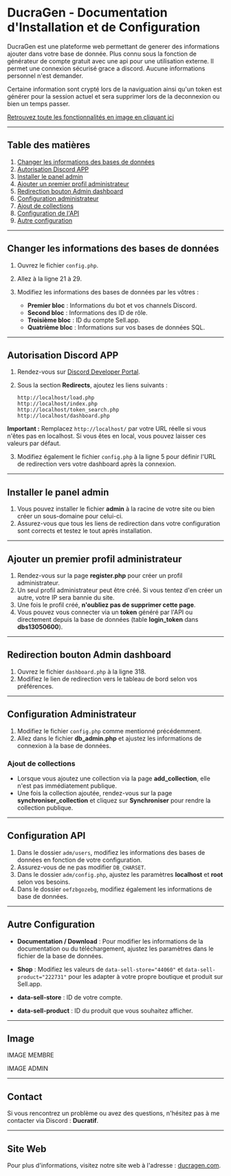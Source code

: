 # DucraGen - Documentation d'Installation et de Configuration



DucraGen est une plateforme web permettant de generer des informations ajouter dans votre base de donnée.
Plus connu sous la fonction de générateur de compte gratuit avec une api pour une utilisation externe.
Il permet une connexion sécurisé grace a discord.
Aucune informations personnel n'est demander.

Certaine information sont crypté lors de la naviguation ainsi qu'un token est générer pour la session actuel et sera supprimer lors de la deconnexion ou bien un temps passer.

[Retrouvez toute les fonctionnalités en image en cliquant ici](#image)



---

## Table des matières

1. [Changer les informations des bases de données](#changer-les-informations-des-bases-de-données)
2. [Autorisation Discord APP](#autorisation-discord-app)
3. [Installer le panel admin](#installer-le-panel-admin)
4. [Ajouter un premier profil administrateur](#ajouter-un-premier-profil-administrateur)
5. [Redirection bouton Admin dashboard](#redirection-bouton-admin-dashboard)
6. [Configuration administrateur](#configuration-administrateur)
7. [Ajout de collections](#ajout-de-collections)
8. [Configuration de l'API](#configuration-api)
9. [Autre configuration](#autre-configuration)

---

## Changer les informations des bases de données

1. Ouvrez le fichier `config.php`.
2. Allez à la ligne 21 à 29.
3. Modifiez les informations des bases de données par les vôtres :

   - **Premier bloc** : Informations du bot et vos channels Discord.
   - **Second bloc** : Informations des ID de rôle.
   - **Troisième bloc** : ID du compte Sell.app.
   - **Quatrième bloc** : Informations sur vos bases de données SQL.

---

## Autorisation Discord APP

1. Rendez-vous sur [Discord Developer Portal](https://discord.com/developers/applications).
2. Sous la section **Redirects**, ajoutez les liens suivants :

   ```plaintext
   http://localhost/load.php
   http://localhost/index.php
   http://localhost/token_search.php
   http://localhost/dashboard.php
   
**Important :** Remplacez `http://localhost/` par votre URL réelle si vous n'êtes pas en localhost. Si vous êtes en local, vous pouvez laisser ces valeurs par défaut.

3. Modifiez également le fichier `config.php` à la ligne 5 pour définir l'URL de redirection vers votre dashboard après la connexion.

---

## Installer le panel admin

1. Vous pouvez installer le fichier **admin** à la racine de votre site ou bien créer un sous-domaine pour celui-ci.
2. Assurez-vous que tous les liens de redirection dans votre configuration sont corrects et testez le tout après installation.

---

## Ajouter un premier profil administrateur

1. Rendez-vous sur la page **register.php** pour créer un profil administrateur.
2. Un seul profil administrateur peut être créé. Si vous tentez d'en créer un autre, votre IP sera bannie du site.
3. Une fois le profil créé, **n'oubliez pas de supprimer cette page**.
4. Vous pouvez vous connecter via un **token** généré par l'API ou directement depuis la base de données (table **login_token** dans **dbs13050600**).

---

## Redirection bouton Admin dashboard

1. Ouvrez le fichier `dashboard.php` à la ligne 318.
2. Modifiez le lien de redirection vers le tableau de bord selon vos préférences.

---

## Configuration Administrateur

1. Modifiez le fichier `config.php` comme mentionné précédemment.
2. Allez dans le fichier **db_admin.php** et ajustez les informations de connexion à la base de données.

### Ajout de collections

- Lorsque vous ajoutez une collection via la page **add_collection**, elle n'est pas immédiatement publique.
- Une fois la collection ajoutée, rendez-vous sur la page **synchroniser_collection** et cliquez sur **Synchroniser** pour rendre la collection publique.

---

## Configuration API

1. Dans le dossier `adm/users`, modifiez les informations des bases de données en fonction de votre configuration.
2. Assurez-vous de ne pas modifier `DB_CHARSET`.
3. Dans le dossier `adm/config.php`, ajustez les paramètres **localhost** et **root** selon vos besoins.
4. Dans le dossier `oefzbgozebg`, modifiez également les informations de base de données.

---

## Autre Configuration

- **Documentation / Download** : Pour modifier les informations de la documentation ou du téléchargement, ajustez les paramètres dans le fichier de la base de données.
- **Shop** : Modifiez les valeurs de `data-sell-store="44060"` et `data-sell-product="222731"` pour les adapter à votre propre boutique et produit sur Sell.app.

- **data-sell-store** : ID de votre compte.
- **data-sell-product** : ID du produit que vous souhaitez afficher.

---

## Image

IMAGE MEMBRE


IMAGE ADMIN

---

## Contact

Si vous rencontrez un problème ou avez des questions, n'hésitez pas à me contacter via Discord : **Ducratif**.

---

## Site Web

Pour plus d'informations, visitez notre site web à l'adresse : [ducragen.com](https://ducragen.com).



